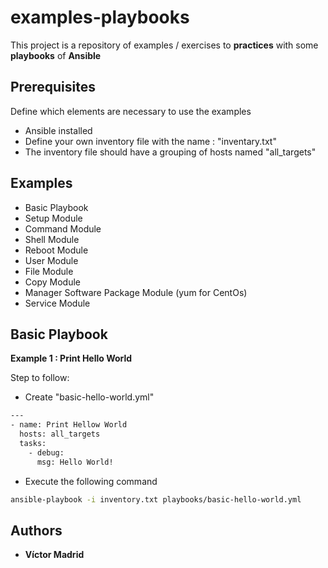 # examples-playbooks

This project is a repository of examples / exercises to **practices** with some **playbooks** of **Ansible**





## Prerequisites

Define which elements are necessary to use the examples

* Ansible installed
* Define your own inventory file with the name : "inventary.txt"
* The inventory file should have a grouping of hosts named "all_targets"





## Examples

* Basic Playbook
* Setup Module
* Command Module
* Shell Module
* Reboot Module
* User Module
* File Module
* Copy Module
* Manager Software Package Module (yum for CentOs)
* Service Module




## Basic Playbook

**Example 1 : Print Hello World**

Step to follow:

* Create "basic-hello-world.yml"

```bash
---
- name: Print Hellow World
  hosts: all_targets
  tasks:
    - debug:
      msg: Hello World!
```

* Execute the following command

```bash
ansible-playbook -i inventory.txt playbooks/basic-hello-world.yml
```













## Authors

* **Víctor Madrid**